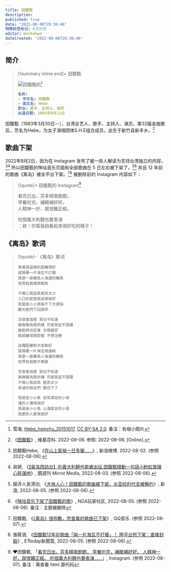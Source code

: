 ```yaml
---
title: 田馥甄
description:
published: true
date: "2022-08-06T20:36:46"
特殊标签标记: #无标签
editor: markdown
dateCreated: "2022-08-06T20:36:46"
---
```


## 简介

> [!summary inline end]+ 田馥甄
>
> ![田馥甄的](https://s3.tebi.io/ggame/people/田馥甄/Hebe_hsinchu_20151017.webp)[^logo]
>
> ```yaml
> 名称:
> - 中文名: 田馥甄
> - 英文名: Hebe
> 职业: 歌手、主持人、演员
> 出道日期: 2001年9月11日
> ```

[^logo]: 雪海, [Hebe_hsinchu_20151017](https://commons.wikimedia.org/wiki/File:Hebe_hsinchu_20151017.jpg), [CC BY-SA 2.0](https://creativecommons.org/licenses/by-sa/2.0/deed.zh). 备注：有缩小图片

田馥甄（1983年3月30日－），台湾女艺人、歌手、主持人、演员，第32届金曲歌后，艺名为Hebe，为女子演唱团体S.H.E组合成员，出生于新竹县新丰乡。[^wiki]

[^wiki]: 《[田馥甄](https://zh.wikipedia.org/wiki/田馥甄)》, 维基百科. 2022-08-06. 参照: 2022-08-06. [Online].

## 歌曲下架

2022年8月2日，因为在 Instagram 发布了被一些人解读为支持台湾独立的内容，[^9U6Gz][^i005] 所以田馥甄的咪咕音乐页面和全部歌曲在 5 日左右被下架了，[^ypgb][^6mh4b] 并且 12 年前的歌曲《离岛》被全平台下架。[^0031EEJv3XOYMu][^2309758] 被删除前的 Instagram 内容如下：

[^9U6Gz]: 田馥甄Hebe, 《[在山上氣候一日多變……](https://archive.ph/9U6Gz "https://weibo.com/1751035982/LFbA0gMRd")》, 新浪微博, 2022-08-02. (参照 2022-08-06).

[^ypgb]: 娱评人吴清功, 《[大快人心！田馥甄的歌曲被下架，炎亚纶的代言被解约](https://web.archive.org/web/20220806154506/https://k.sina.com.cn/article_1195942637_4748a2ed00100ypgb.html)》, 新浪, 2022-08-05. (参照 2022-08-06).

[^0031EEJv3XOYMu]: 田馥甄, 《[《离岛》很抱歉，您查看的歌曲已下架](https://web.archive.org/web/20220807034721/https://y.qq.com/n/ryqq/songDetail/0031EEJv3XOYMu)》, QQ音乐. (参照 2022-08-07).

[^2309758]: 張筱涵, 《[田馥甄12年前歌曲「隔一片海互不打擾」！ 陸平台怒下架：直接封殺](https://web.archive.org/web/20220806154006/https://star.ettoday.net/news/2309758)》, ETtoday新聞雲, 2022-08-05. (参照 2022-08-06).

[^6mh4b]: 《[咪咕音乐下架了田馥甄的歌](https://archive.ph/6mh4b)》, NGA玩家社区, 2022-08-05. (参照 2022-08-06). 备注：主题被删除

[^i005]: 吳妍, 《[【裴洛西訪台】吃義大利麵也能被出征 田馥甄限動一句話小粉紅玻璃心碎滿地](https://web.archive.org/web/20220804002150/http://www.mirrormedia.mg/story/20220803edi005/)》, 鏡週刊 Mirror Media, 2022-08-03. (参照 2022-08-06).

> [!quote]+ 田馥甄的 Instagram[^jb8dG]
>
> 看完日出，芬多精吸飽飽，<br>
> 早餐吃完，補眠補好好。<br>
> 人精神一好，就很難正經。
>
> 吃個義大利麵也要表演<br>
> ：欸！你幫我拍看起來很好吃的樣子！

[^jb8dG]: ❤️田馥甄, 「[看完日出，芬多精吸飽飽， 早餐吃完，補眠補好好。 人精神一好，就很難正經。 吃個義大利麵也要表演……](https://archive.ph/jb8dG)」, Instagram. (参照 2022-08-07). 备注：需查看 html 源代码

## 《离岛》歌词

> [!quote]- 《离岛》歌词
>
> ```lrc
> 我覺得這樣的距離很好
> 就隔著一片海互不打擾
> 我是一座離島人海邊的離島
> 世界和我禮貌微笑
> 
> 不擔心我這島居民太少
> 人口的密度就這樣剛好
> 我是座小小島裝不下大煩惱
> 觀光客們下回請早
> 
> 怎麼會這樣 我也不知道
> 謝謝誰為我祈禱 可是我並不困擾
> 誰能夠決定誰 怎樣最好
> 我疏離得很舒服 不想治療
> 
> 這種距離對大家都好
> 就隔著一片海互相遠眺
> 我是一座離島人海邊的離島
> 世界和我都不無聊
> 
> 怎麼會這樣 我也不知道
> 謝謝誰為我祈禱 可是我並不困擾
> 不擔心我這島 居民太少
> 來過的朋友們 都住下了
> 
> 我是座小小島 容易滿足的小島
> 懂的人懂得就好
> 我是座小小島 心滿意足的小島
> 我愛的人愛我就好
> ```
